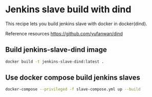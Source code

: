 # Jenkins slave build with dind

This recipe lets you build jenkins slave with docker in docker(dind).

Reference resources https://github.com/yufanwan/dind

## Build jenkins-slave-dind image

```bash
docker build -t jenkins-slave-dind:latest .
```

## Use docker compose build jenkins slaves
```bash
docker-compose --privileged -f slave-compose.yml up --build
```


